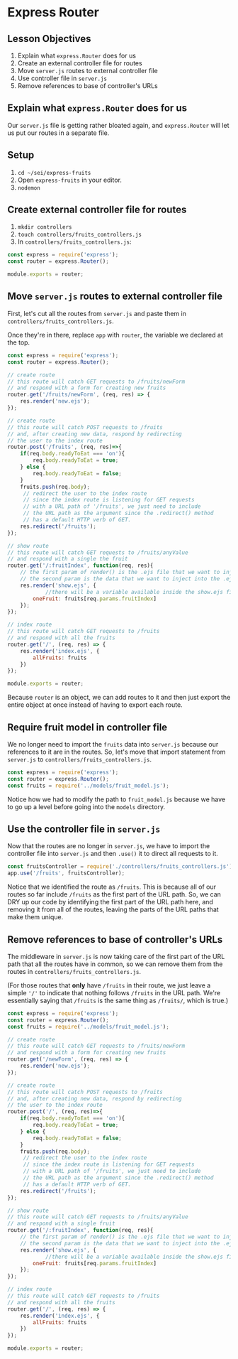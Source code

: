 # Express Router

## Lesson Objectives

1. Explain what `express.Router` does for us
1. Create an external controller file for routes
1. Move `server.js` routes to external controller file
1. Use controller file in `server.js`
1. Remove references to base of controller's URLs

## Explain what `express.Router` does for us

Our `server.js` file is getting rather bloated again, and `express.Router` will let us put our routes in a separate file.

## Setup

1. `cd ~/sei/express-fruits`
2. Open `express-fruits` in your editor.
3. `nodemon`

## Create external controller file for routes

1. `mkdir controllers`
2. `touch controllers/fruits_controllers.js`
3. In `controllers/fruits_controllers.js`:

```javascript
const express = require('express');
const router = express.Router();

module.exports = router;
```

## Move `server.js` routes to external controller file

First, let's cut all the routes from `server.js` and paste them in `controllers/fruits_controllers.js`.

Once they're in there, replace `app` with `router`, the variable we declared at the top.

```js
const express = require('express');
const router = express.Router();

// create route
// this route will catch GET requests to /fruits/newForm
// and respond with a form for creating new fruits
router.get('/fruits/newForm', (req, res) => {
    res.render('new.ejs');
});

// create route
// this route will catch POST requests to /fruits
// and, after creating new data, respond by redirecting
// the user to the index route
router.post('/fruits', (req, res)=>{
    if(req.body.readyToEat === 'on'){
        req.body.readyToEat = true;
    } else {
        req.body.readyToEat = false;
    }
    fruits.push(req.body);
     // redirect the user to the index route
     // since the index route is listening for GET requests
     // with a URL path of '/fruits', we just need to include
     // the URL path as the argument since the .redirect() method
     // has a default HTTP verb of GET.
    res.redirect('/fruits');
});

// show route
// this route will catch GET requests to /fruits/anyValue
// and respond with a single the fruit
router.get('/:fruitIndex', function(req, res){
    // the first param of render() is the .ejs file that we want to inject data into
    // the second param is the data that we want to inject into the .ejs file (it must be an object)
    res.render('show.ejs', {
            //there will be a variable available inside the show.ejs file called oneFruit, and its value is fruits[req.params.fruitIndex]
        oneFruit: fruits[req.params.fruitIndex]
    });
});

// index route
// this route will catch GET requests to /fruits
// and respond with all the fruits
router.get('/', (req, res) => {
    res.render('index.ejs', {
        allFruits: fruits
    })
});

module.exports = router;
```

Because `router` is an object, we can add routes to it and then just export the entire object at once instead of having to export each route.


## Require fruit model in controller file

We no longer need to import the `fruits` data into `server.js` because our references to it are in the routes. So, let's move that import statement from `server.js` to `controllers/fruits_controllers.js`.

```js
const express = require('express');
const router = express.Router();
const fruits = require('../models/fruit_model.js');
```

Notice how we had to modify the path to `fruit_model.js` because we have to go up a level before going into the `models` directory.


## Use the controller file in `server.js`

Now that the routes are no longer in `server.js`, we have to import the controller file into `server.js` and then `.use()` it to direct all requests to it.

```js
const fruitsController = require('./controllers/fruits_controllers.js');
app.use('/fruits', fruitsController);
```

Notice that we identified the route as `/fruits`. This is because all of our routes so far include `/fruits` as the first part of the URL path. So, we can DRY up our code by identifying the first part of the URL path here, and removing it from all of the routes, leaving the parts of the URL paths that make them unique.

## Remove references to base of controller's URLs

The middleware in `server.js` is now taking care of the first part of the URL path that all the routes have in common, so we can remove them from the routes in `controllers/fruits_controllers.js`.

(For those routes that **only** have `/fruits` in their route, we just leave a simple `'/'` to indicate that nothing follows `/fruits` in the URL path. We're essentially saying that `/fruits` is the same thing as `/fruits/`, which is true.)

```js
const express = require('express');
const router = express.Router();
const fruits = require('../models/fruit_model.js');

// create route
// this route will catch GET requests to /fruits/newForm
// and respond with a form for creating new fruits
router.get('/newForm', (req, res) => {
    res.render('new.ejs');
});

// create route
// this route will catch POST requests to /fruits
// and, after creating new data, respond by redirecting
// the user to the index route
router.post('/', (req, res)=>{
    if(req.body.readyToEat === 'on'){
        req.body.readyToEat = true;
    } else {
        req.body.readyToEat = false;
    }
    fruits.push(req.body);
     // redirect the user to the index route
     // since the index route is listening for GET requests
     // with a URL path of '/fruits', we just need to include
     // the URL path as the argument since the .redirect() method
     // has a default HTTP verb of GET.
    res.redirect('/fruits');
});

// show route
// this route will catch GET requests to /fruits/anyValue
// and respond with a single fruit
router.get('/:fruitIndex', function(req, res){
    // the first param of render() is the .ejs file that we want to inject data into
    // the second param is the data that we want to inject into the .ejs file (it must be an object)
    res.render('show.ejs', {
            //there will be a variable available inside the show.ejs file called oneFruit, and its value is fruits[req.params.fruitIndex]
        oneFruit: fruits[req.params.fruitIndex]
    });
});

// index route
// this route will catch GET requests to /fruits
// and respond with all the fruits
router.get('/', (req, res) => {
    res.render('index.ejs', {
        allFruits: fruits
    })
});

module.exports = router;
```

